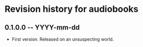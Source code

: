 # Revision history for audiobooks

## 0.1.0.0 -- YYYY-mm-dd

* First version. Released on an unsuspecting world.
